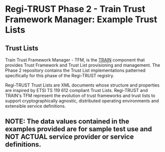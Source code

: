 # Regi-TRUST Phase 2 - Train Trust Framework Manager: Example Trust Lists

## Trust Lists

Train Trust Framework Manager - TFM, is the [TRAIN](#about-train) component that provides Trust Framework and Trust List provisioning and management. The Phase 2 repository contains the Trust List implementations patterned specifically for this phase of the Regi-TRUST registry.

Regi-TRUST Trust Lists are XML documents whose structure and properties are inspired by ETSI TS 119 612 compliant Trust Lists. Regi-TRUST and TRAIN's TFM represent the evolution of trust frameworks and trust lists to support cryptographically agnostic, distributed operating environments and extensible service definitions. 

## NOTE:  The data values contained in the examples provided are for sample test use and NOT ACTUAL service provider or service definitions.
  